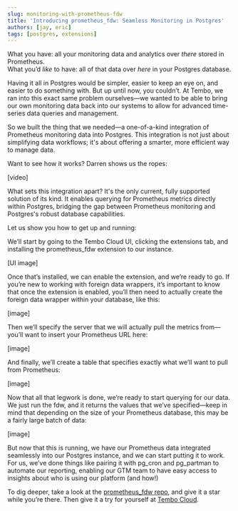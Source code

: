 ```yaml
---
slug: monitoring-with-prometheus-fdw
title: 'Introducing prometheus_fdw: Seamless Monitoring in Postgres'
authors: [jay, eric]
tags: [postgres, extensions]
---
```


What you have: all your monitoring data and analytics over _there_ stored in Prometheus. 
<br />
What you’d _like_ to have: all of that data over _here_ in your Postgres database. 

Having it all in Postgres would be simpler, easier to keep an eye on, and easier to do something with. But up until now, you couldn’t. At Tembo, we ran into this exact same problem ourselves—we wanted to be able to bring our own monitoring data back into our systems to allow for advanced time-series data queries and management. 

So we built the thing that we needed—a one-of-a-kind integration of Prometheus monitoring data into Postgres. This integration is not just about simplifying data workflows; it's about offering a smarter, more efficient way to manage data.

Want to see how it works? Darren shows us the ropes:

[video]

What sets this integration apart? It's the only current, fully supported solution of its kind. It enables querying for Prometheus metrics directly within Postgres, bridging the gap between Prometheus monitoring and Postgres's robust database capabilities. 

Let us show you how to get up and running:

We’ll start by going to the Tembo Cloud UI, clicking the extensions tab, and installing the prometheus_fdw extension to our instance. 

[UI image]

Once that’s installed, we can enable the extension, and we’re ready to go. If you’re new to working with foreign data wrappers, it’s important to know that once the extension is enabled, you’ll then need to actually create the foreign data wrapper within your database, like this: 

[image]

Then we’ll specify the server that we will actually pull the metrics from—you’ll want to insert your Prometheus URL here: 

[image]

And finally, we’ll create a table that specifies exactly what we’ll want to pull from Prometheus:

[image]


Now that all that legwork is done, we’re ready to start querying for our data. We just run the fdw, and it returns the values that we’ve specified—keep in mind that depending on the size of your Prometheus database, this may be a fairly large batch of data:

[image]

But now that this is running, we have our Prometheus data integrated seamlessly into our Postgres instance, and we can start putting it to work. For us, we’ve done things like pairing it with pg_cron and pg_partman to automate our reporting, enabling our GTM team to have easy access to insights about who is using our platform (and how!) 

To dig deeper, take a look at the [prometheus_fdw repo](https://github.com/tembo-io/prometheus_fdw), and give it a star while you’re there. Then give it a try for yourself at [Tembo Cloud](https://cloud.tembo.io/). 
